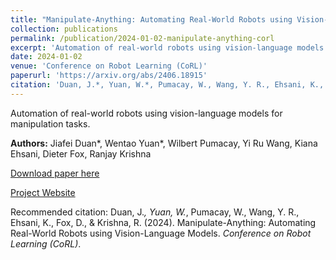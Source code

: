```yaml
---
title: "Manipulate-Anything: Automating Real-World Robots using Vision-Language Models"
collection: publications
permalink: /publication/2024-01-02-manipulate-anything-corl
excerpt: 'Automation of real-world robots using vision-language models for manipulation tasks.'
date: 2024-01-02
venue: 'Conference on Robot Learning (CoRL)'
paperurl: 'https://arxiv.org/abs/2406.18915'
citation: 'Duan, J.*, Yuan, W.*, Pumacay, W., Wang, Y. R., Ehsani, K., Fox, D., & Krishna, R. (2024). Manipulate-Anything: Automating Real-World Robots using Vision-Language Models. <i>Conference on Robot Learning (CoRL)</i>.'
---
```

Automation of real-world robots using vision-language models for manipulation tasks.

**Authors:** Jiafei Duan*, Wentao Yuan*, Wilbert Pumacay, Yi Ru Wang, Kiana Ehsani, Dieter Fox, Ranjay Krishna

[Download paper here](https://arxiv.org/abs/2406.18915)

[Project Website](https://robot-ma.github.io)

Recommended citation: Duan, J.*, Yuan, W.*, Pumacay, W., Wang, Y. R., Ehsani, K., Fox, D., & Krishna, R. (2024). Manipulate-Anything: Automating Real-World Robots using Vision-Language Models. <i>Conference on Robot Learning (CoRL)</i>. 
